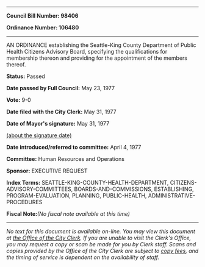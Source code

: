 

********

**Council Bill Number: 98406**
   
**Ordinance Number: 106480**
********

 AN ORDINANCE establishing the Seattle-King County Department of Public Health Citizens Advisory Board, specifying the qualifications for membership thereon and providing for the appointment of the members thereof.

**Status:** Passed
   
**Date passed by Full Council:** May 23, 1977
   
**Vote:** 9-0
   
**Date filed with the City Clerk:** May 31, 1977
   
**Date of Mayor's signature:** May 31, 1977
   
[(about the signature date)](/~public/approvaldate.htm)
   
   
   
**Date introduced/referred to committee:** April 4, 1977
   
**Committee:** Human Resources and Operations
   
**Sponsor:** EXECUTIVE REQUEST
   
   
**Index Terms:** SEATTLE-KING-COUNTY-HEALTH-DEPARTMENT, CITIZENS-ADVISORY-COMMITTEES, BOARDS-AND-COMMISSIONS, ESTABLISHING, PROGRAM-EVALUATION, PLANNING, PUBLIC-HEALTH, ADMINISTRATIVE-PROCEDURES

**Fiscal Note:**_(No fiscal note available at this time)_
********

_No text for this document is available on-line. You may view this document at [the Office of the City Clerk](http://www.seattle.gov/leg/clerk/contactUs.htm). If you are unable to visit the Clerk's Office, you may request a copy or scan be made for you by Clerk staff. Scans and copies provided by the Office of the City Clerk are subject to [copy fees](http://clerk.seattle.gov/~public/clerkfees.htm), and the timing of service is dependent on the availability of staff._

